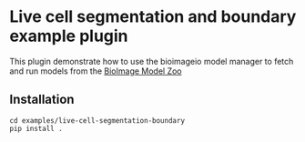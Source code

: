 # Live cell segmentation and boundary example plugin

This plugin demonstrate how to use the bioimageio model manager to fetch and run models from the [BioImage Model Zoo](https://bioimage.io)


## Installation

```
cd examples/live-cell-segmentation-boundary
pip install .
```